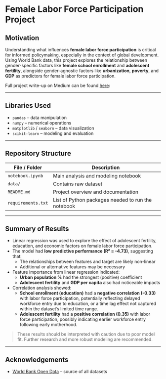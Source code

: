 # Female Labor Force Participation Project

## Motivation

Understanding what influences **female labor force participation** is critical for informed policymaking, especially in the context of global development. Using World Bank data, this project explores the relationship between gender-specific factors like **female school enrollment** and **adolescent fertility**, alongside gender-agnostic factors like **urbanization**, **poverty**, and **GDP** as predictors for female labor force participation.

Full project write-up on Medium can be found [here](https://medium.com/@andrejsemail/what-drives-female-labor-force-participation-in-slovakia-90680ba27335):

---

## Libraries Used

- `pandas` – data manipulation  
- `numpy` – numerical operations  
- `matplotlib` / `seaborn` – data visualization  
- `scikit-learn` – modeling and evaluation  
  
---

## Repository Structure

| File / Folder               | Description |
|----------------------------|-------------|
| `notebook.ipynb`           | Main analysis and modeling notebook |
| `data/`                    | Contains raw dataset |
| `README.md`                | Project overview and documentation |
| `requirements.txt`         | List of Python packages needed to run the notebook |

---

## Summary of Results

- Linear regression was used to explore the effect of adolescent fertility, education, and economic factors on female labor force participation.
- The model had **low predictive performance (R² = -4.73)**, suggesting that:
  - The relationships between features and target are likely non-linear
  - Additional or alternative features may be necessary
- Feature importance from linear regression indicated:
  - **Urban population %** had the strongest (positive) coefficient
  - **Adolescent fertility** and **GDP per capita** also had noticeable impacts
- Correlation analysis showed:
  - **School enrollment (education)** had a **negative correlation (-0.33)** with labor force participation, potentially reflecting delayed workforce entry due to education, or a time lag effect not captured within the dataset’s limited time range.
  - **Adolescent fertility** had a **positive correlation (0.35)** with labor force participation, possibly indicating earlier workforce entry following early motherhood.

> These results should be interpreted with caution due to poor model fit. Further research and more robust modeling are recommended.

---

## Acknowledgements

- [World Bank Open Data](https://data.worldbank.org/) – source of all datasets